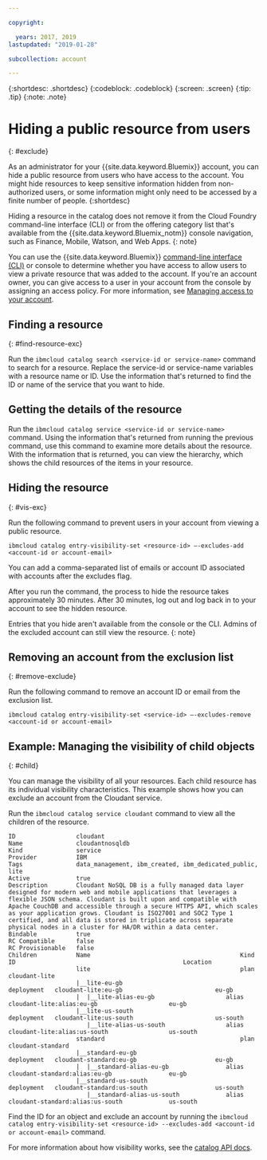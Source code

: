 ```yaml
---

copyright:

  years: 2017, 2019
lastupdated: "2019-01-28"

subcollection: account

---
```


{:shortdesc: .shortdesc}
{:codeblock: .codeblock}
{:screen: .screen}
{:tip: .tip}
{:note: .note}


# Hiding a public resource from users
{: #exclude}

As an administrator for your {{site.data.keyword.Bluemix}} account, you can hide a public resource from users who have access to the account. You might hide resources to keep sensitive information hidden from non-authorized users, or some information might only need to be accessed by a finite number of people.
{:shortdesc}

Hiding a resource in the catalog does not remove it from the Cloud Foundry command-line interface (CLI) or from the offering category list that's available from the {{site.data.keyword.Bluemix_notm}} console navigation, such as Finance, Mobile, Watson, and Web Apps.
{: note}

You can use the {{site.data.keyword.Bluemix}} [command-line interface (CLI)](/docs/cli/reference/ibmcloud?topic=cloud-cli-ibmcloud_cli) or console to determine whether you have access to allow users to view a private resource that was added to the account. If you're an account owner, you can give access to a user in your account from the console by assigning an access policy. For more information, see [Managing access to your account](/docs/account?topic=account-find-access).

## Finding a resource
{: #find-resource-exc}

Run the `ibmcloud catalog search <service-id or service-name>` command to search for a resource. Replace the service-id or service-name variables with a resource name or ID. Use the information that's returned to find the ID or name of the service that you want to hide.

## Getting the details of the resource

Run the `ibmcloud catalog service <service-id or service-name>` command. Using the information that's returned from running the previous command, use this command to examine more details about the resource. With the information that is returned, you can view the hierarchy, which shows the child resources of the items in your resource.

## Hiding the resource
{: #vis-exc}

Run the following command to prevent users in your account from viewing a public resource.

`ibmcloud catalog entry-visibility-set <resource-id> —-excludes-add <account-id or account-email>`

You can add a comma-separated list of emails or account ID associated with accounts after the excludes flag.

After you run the command, the process to hide the resource takes approximately 30 minutes. After 30 minutes, log out and log back in to your account to see the hidden resource.

Entries that you hide aren't available from the console or the CLI. Admins of the excluded account can still view the resource.
{: note}

## Removing an account from the exclusion list
{: #remove-exclude}

Run the following command to remove an account ID or email from the exclusion list.

`ibmcloud catalog entry-visibility-set <service-id> —-excludes-remove <account-id or account-email>`


## Example: Managing the visibility of child objects
{: #child}

You can manage the visibility of all your resources. Each child resource has its individual visibility characteristics. This example shows how you can exclude an account from the Cloudant service.

Run the `ibmcloud catalog service cloudant` command to view all the children of the resource.

```
ID                 cloudant
Name               cloudantnosqldb
Kind               service
Provider           IBM
Tags               data_management, ibm_created, ibm_dedicated_public, lite
Active             true
Description        Cloudant NoSQL DB is a fully managed data layer designed for modern web and mobile applications that leverages a flexible JSON schema. Cloudant is built upon and compatible with Apache CouchDB and accessible through a secure HTTPS API, which scales as your application grows. Cloudant is ISO27001 and SOC2 Type 1 certified, and all data is stored in triplicate across separate physical nodes in a cluster for HA/DR within a data center.
Bindable           true
RC Compatible      false
RC Provisionable   false
Children           Name                                          Kind         ID                                               Location
                   lite                                          plan         cloudant-lite
                   |__lite-eu-gb                             deployment   cloudant-lite:eu-gb                          eu-gb
                   |  |__lite-alias-eu-gb                    alias        cloudant-lite:alias:eu-gb                    eu-gb
                   |__lite-us-south                          deployment   cloudant-lite:us-south                       us-south
                      |__lite-alias-us-south                 alias        cloudant-lite:alias:us-south                 us-south
                   standard                                      plan         cloudant-standard
                   |__standard-eu-gb                         deployment   cloudant-standard:eu-gb                      eu-gb
                   |  |__standard-alias-eu-gb                alias        cloudant-standard:alias:eu-gb                eu-gb
                   |__standard-us-south                      deployment   cloudant-standard:us-south                   us-south
                      |__standard-alias-us-south             alias        cloudant-standard:alias:us-south             us-south
```

Find the ID for an object and exclude an account by running the `ibmcloud catalog entry-visibility-set <resource-id> --excludes-add <account-id or account-email>` command.

For more information about how visibility works, see the [catalog API docs](https://{DomainName}/apidocs/globalcatalog).
